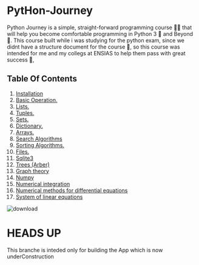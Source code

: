 # PytHon-Journey
Python Journey is a simple, straight-forward programming course 👨‍💻 that will help you become comfortable programming in Python 3 🐍 and Beyond 🚀. This course built while i was studying for the python exam, since we didnt have a structure document for the course 💩, so this course was intended for me and my collegs at ENSIAS to help them pass with great success 🎉,


## Table Of Contents
1. [ Installation ](#installation)
2. [ Basic Operation. ](#basic-operation)
3. [ Lists. ](#lists)
4. [ Tuples. ](#tuples)
5. [ Sets. ](#sets)
6. [ Dictionary. ](#dictionary)
7. [ Arrays. ](#Arrays)
8. [ Search Algorithms ](#Search-Algorithms)
9. [ Sorting Algorithms. ](#Sorting-Algorithms)
10. [ Files. ](#Files)
11. [ Sqlite3 ](#Sqlite3)
12. [ Trees (Arber) ](#Trees)
13. [ Graph theory ](#Graph-theory)
14. [ Numpy ](#Numpy)
15. [ Numerical integration ](#integration)
16. [ Numerical methods for differential equations ](#differential-equations)
17. [ System of linear equations ](#linear-equations)


![download](https://user-images.githubusercontent.com/88856526/164738666-65244378-65f0-4ed3-b53d-1ee72e2fe714.jpeg)

# HEADS UP 
  This branche is inteded only for building the App which is now underConstruction
